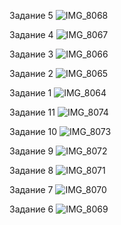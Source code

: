 Задание 5
![IMG_8068](https://github.com/user-attachments/assets/6920380e-7105-4431-a0f0-8ce19762fc85) 

Задание 4
![IMG_8067](https://github.com/user-attachments/assets/935103e4-bf85-49cd-9176-959110bab88b)

Задание 3
![IMG_8066](https://github.com/user-attachments/assets/dc90be82-068f-4a78-9c81-0f5bceccd0e9)

Задание 2
![IMG_8065](https://github.com/user-attachments/assets/4aa72613-75dd-4996-a5bd-427786a6b5f1)

Задание 1
![IMG_8064](https://github.com/user-attachments/assets/e8853df9-7567-44ea-aa8d-b9e5bf692d5e)

Задание 11
![IMG_8074](https://github.com/user-attachments/assets/1a42000f-394e-400b-a2fb-287c9466ab34)

Задание 10
![IMG_8073](https://github.com/user-attachments/assets/458538e6-afe5-40d5-ab54-bff41cb55bb1)

Задание 9
![IMG_8072](https://github.com/user-attachments/assets/c6fb8b71-7ec1-431d-ae7f-592dd92339e3)

Задание 8
![IMG_8071](https://github.com/user-attachments/assets/37b7ca27-3086-494d-a9b8-4dddb777b5cc)

Задание 7
![IMG_8070](https://github.com/user-attachments/assets/044f3b83-343a-4ce7-83e5-46fa09ea48dd)

Задание 6
![IMG_8069](https://github.com/user-attachments/assets/219cd885-7332-4439-930f-5236ec540307)
